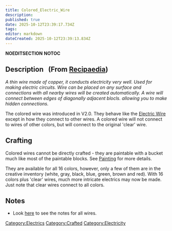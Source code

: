 ```yaml
---
title: Colored_Electric_Wire
description: 
published: true
date: 2025-10-12T23:39:17.734Z
tags: 
editor: markdown
dateCreated: 2025-10-12T23:39:13.834Z
---
```


__NOEDITSECTION__ __NOTOC__

## Description   (From [Recipaedia](Recipaedia "wikilink"))

*A thin wire made of copper, it conducts electricity very well. Used for
making electric circuits. Wire can be placed on any surface and
connections with all nearby wires will be created automatically. A wire
will connect between edges of diagonally adjacent blocls. allowing you
to make hidden connections.*

The colored wire was introduced in V2.0. They behave like the [Electric
Wire](Electric_Wire "wikilink") except in how they connect to other
wires. A colored wire will not connect to wires of other colors, but
will connect to the original 'clear' wire.

## Crafting

Colored wires cannot be directly crafted - they are paintable with a
bucket much like most of the paintable blocks. See
[Painting](Painting "wikilink") for more details.

They are available for all 16 colors, however, only a few of them are in
the creative inventory (white, gray, black, blue, green, brown and red).
With 16 colors plus 'clear' wires, much more intricate electrics may now
be made. Just note that clear wires connect to all colors.

## Notes

  - Look [here](Electric_Wire#Notes "wikilink") to see the notes for all
    wires.

[Category:Electrics](Category:Electrics "wikilink")
[Category:Crafted](Category:Crafted "wikilink")
[Category:Electricity](Category:Electricity "wikilink")